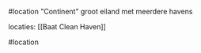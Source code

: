 #location 
"Continent" 
groot eiland met meerdere havens

locaties:
[[Baat Clean Haven]]

#location 
